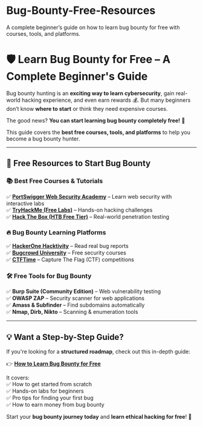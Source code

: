 # Bug-Bounty-Free-Resources
A complete beginner’s guide on how to learn bug bounty for free with courses, tools, and platforms.

# 🛡️ Learn Bug Bounty for Free – A Complete Beginner's Guide  

Bug bounty hunting is an **exciting way to learn cybersecurity**, gain real-world hacking experience, and even earn rewards 💰. But many beginners don’t know **where to start** or think they need expensive courses.  

The good news? **You can start learning bug bounty completely free!** 🚀  

This guide covers the **best free courses, tools, and platforms** to help you become a bug bounty hunter.  

---

## 🚀 Free Resources to Start Bug Bounty  

### 📚 Best Free Courses & Tutorials  
✅ **[PortSwigger Web Security Academy](https://portswigger.net/web-security)** – Learn web security with interactive labs  
✅ **[TryHackMe (Free Labs)](https://tryhackme.com)** – Hands-on hacking challenges  
✅ **[Hack The Box (HTB Free Tier)](https://www.hackthebox.com)** – Real-world penetration testing  

### 🔥 Bug Bounty Learning Platforms  
✅ **[HackerOne Hacktivity](https://hackerone.com/hacktivity)** – Read real bug reports  
✅ **[Bugcrowd University](https://www.bugcrowd.com/university/)** – Free security courses  
✅ **[CTFTime](https://ctftime.org/)** – Capture The Flag (CTF) competitions  

### 🛠️ Free Tools for Bug Bounty  
✅ **Burp Suite (Community Edition)** – Web vulnerability testing  
✅ **OWASP ZAP** – Security scanner for web applications  
✅ **Amass & Subfinder** – Find subdomains automatically  
✅ **Nmap, Dirb, Nikto** – Scanning & enumeration tools  

---

## 💡 Want a Step-by-Step Guide?  

If you're looking for a **structured roadmap**, check out this in-depth guide:  

👉 **[How to Learn Bug Bounty for Free](https://theguidingboy.com/how-to-learn-bug-bounty-for-free/)**  

It covers:  
✅ How to get started from scratch  
✅ Hands-on labs for beginners  
✅ Pro tips for finding your first bug  
✅ How to earn money from bug bounty  

Start your **bug bounty journey today** and **learn ethical hacking for free**! 🚀  
